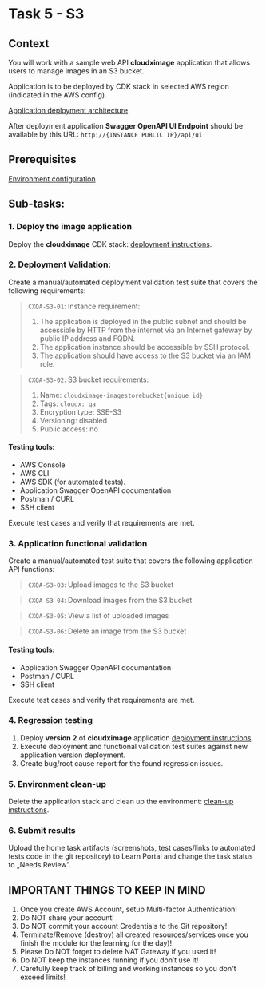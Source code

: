 # Task 5 - S3

## Context

You will work with a sample web API **cloudximage** application that allows users to manage images in an S3 bucket.

Application is to be deployed by CDK stack in selected AWS region (indicated in the AWS config).

[Application deployment architecture](../../applications/docs/cloudximage.md)

After deployment application **Swagger OpenAPI UI Endpoint** should be available by this
URL: `http://{INSTANCE PUBLIC IP}/api/ui`

## Prerequisites

[Environment configuration](../../applications/README.md)

## Sub-tasks:

### 1. Deploy the image application

Deploy the **cloudximage** CDK stack: [deployment instructions](../../applications/docs/cloudximage.md).

### 2. Deployment Validation:

Create a manual/automated deployment validation test suite that covers the following requirements:

> `CXQA-S3-01`: Instance requirement:
> 1. The application is deployed in the public subnet and should be accessible by HTTP from the internet via an Internet
     gateway by public IP address and FQDN.
> 2. The application instance should be accessible by SSH protocol.
> 3. The application should have access to the S3 bucket via an IAM role.

> `CXQA-S3-02`: S3 bucket requirements:
> 1. Name: `cloudximage-imagestorebucket{unique id}`
> 2. Tags: `cloudx: qa`
> 3. Encryption type: SSE-S3
> 4. Versioning: disabled
> 5. Public access: no

#### Testing tools:

* AWS Console
* AWS CLI
* AWS SDK (for automated tests).
* Application Swagger OpenAPI documentation
* Postman / CURL
* SSH client

Execute test cases and verify that requirements are met.

### 3. Application functional validation

Create a manual/automated test suite that covers the following application API functions:

> `CXQA-S3-03`: Upload images to the S3 bucket

> `CXQA-S3-04`: Download images from the S3 bucket

> `CXQA-S3-05`: View a list of uploaded images

> `CXQA-S3-06`: Delete an image from the S3 bucket

#### Testing tools:

* Application Swagger OpenAPI documentation
* Postman / CURL
* SSH client

Execute test cases and verify that requirements are met.

### 4. Regression testing

1. Deploy **version 2** of **cloudximage** application [deployment instructions](../../applications/docs/cloudximage.md).
2. Execute deployment and functional validation test suites against new application version deployment.
3. Create bug/root cause report for the found regression issues.

### 5. Environment clean-up

Delete the application stack and clean up the
environment: [clean-up instructions](../../applications/docs/cloudximage.md).

### 6. Submit results

Upload the home task artifacts (screenshots, test cases/links to automated tests code in the git repository) to Learn
Portal and change the task status to „Needs Review”.

## IMPORTANT THINGS TO KEEP IN MIND

1. Once you create AWS Account, setup Multi-factor Authentication!
2. Do NOT share your account!
3. Do NOT commit your account Credentials to the Git repository!
4. Terminate/Remove (destroy) all created resources/services once you finish the module (or the learning for the day)!
5. Please Do NOT forget to delete NAT Gateway if you used it!
6. Do NOT keep the instances running if you don’t use it!
7. Carefully keep track of billing and working instances so you don't exceed limits!

